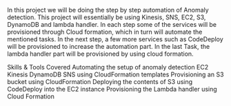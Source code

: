 In this project we will be doing the step by step automation of Anomaly detection. This project will essentially be using Kinesis, SNS, EC2, S3, DynamoDB and lambda handler. In each step some of the services will be provisioned through Cloud formation, which in turn will automate the mentioned tasks. In the next step, a few more services such as CodeDeploy will be provisioned to increase the automation part. In the last Task, the lambda handler part will be provisioned by using cloud formation.

Skills & Tools Covered
Automating the setup of anomaly detection
EC2
Kinesis
DynamoDB
SNS using CloudFormation templates
Provisioning an S3 bucket using CloudFormation
Deploying the contents of S3 using CodeDeploy into the EC2 instance
Provisioning the Lambda handler using Cloud Formation
